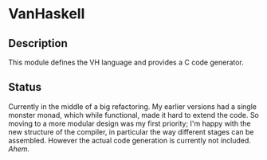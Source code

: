 # VanHaskell

## Description

This module defines the VH language and provides a C code generator.

## Status

Currently in the middle of a big refactoring. My earlier versions had a single monster monad, which while functional, made it hard to extend the code. So moving to a more modular design was my first priority; I'm happy with the new structure of the compiler, in particular the way different stages can be assembled. However the actual code generation is currently not included. *Ahem.*

